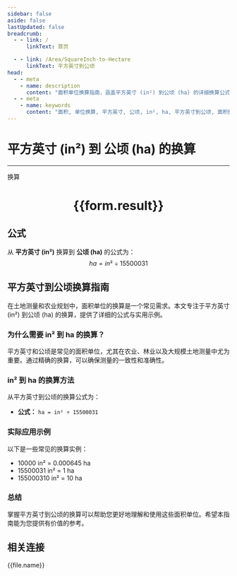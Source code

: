 ```yaml
---
sidebar: false
aside: false
lastUpdated: false
breadcrumb:
  - - link: /
      linkText: 首页

  - - link: /Area/SquareInch-to-Hectare
      linkText: 平方英寸到公顷
head:
  - - meta
    - name: description
      content: "面积单位换算指南，涵盖平方英寸 (in²) 到公顷 (ha) 的详细换算公式与说明。"
  - - meta
    - name: keywords
      content: "面积, 单位换算, 平方英寸, 公顷, in², ha, 平方英寸到公顷, 面积换算指南"
---
```

# 平方英寸 (in²) 到 公顷 (ha) 的换算
---
<script setup>
import { onMounted, reactive, inject, ref } from 'vue'
import { NButton, NForm, NFormItem, NInput, NInputNumber, NSelect, NCard, useMessage,NGrid ,NGi } from 'naive-ui'
import { defineClientComponent } from 'vitepress'
import { Area } from '../../files';

const convert = inject('convert')

const form = reactive({
  number: null,
  result: '',
})

const convertHandler = () => {
  if (form.number !== null && !isNaN(form.number)) {
    const convertedValue = parseFloat(form.number) / 15500031
    form.result = `${form.number}in² = ${convertedValue.toFixed(6)}ha`
  } else {
    form.result = '请输入有效的数值。'
  }
}
</script>

<n-form size="large" :model="form">
  <n-form-item label="平方英寸 (in²)">
    <n-input-number v-model:value="form.number" placeholder="输入平方英寸" style="width: 100%" />
  </n-form-item>
  <n-form-item>
    <n-button type="info" @click="convertHandler" block>换算</n-button>
  </n-form-item>
</n-form>

<n-card  embedded :bordered="false" hoverable>
  <div  style="text-align:center">
    <h1>{{form.result}}</h1>
  </div>
</n-card>

## 公式

从 **平方英寸 (in²)** 换算到 **公顷 (ha)** 的公式为：
$$ ha = in² \div 15500031 $$

## 平方英寸到公顷换算指南

在土地测量和农业规划中，面积单位的换算是一个常见需求。本文专注于平方英寸 (in²) 到公顷 (ha) 的换算，提供了详细的公式与实用示例。

### 为什么需要 in² 到 ha 的换算？

平方英寸和公顷是常见的面积单位，尤其在农业、林业以及大规模土地测量中尤为重要。通过精确的换算，可以确保测量的一致性和准确性。

### in² 到 ha 的换算方法

从平方英寸到公顷的换算公式为：

- **公式：** `ha = in² ÷ 15500031`

### 实际应用示例

以下是一些常见的换算实例：

- 10000 in² = 0.000645 ha
- 15500031 in² = 1 ha
- 155000310 in² = 10 ha

### 总结

掌握平方英寸到公顷的换算可以帮助您更好地理解和使用这些面积单位。希望本指南能为您提供有价值的参考。

## 相关连接
<n-grid x-gap="12" :cols="2">
  <n-gi v-for="(file, index) in Area" :key="index">
    <n-button
      text
      tag="a"
      :href="file.path"
      type="info"
    >
      {{file.name}}
    </n-button>
  </n-gi>
</n-grid>
